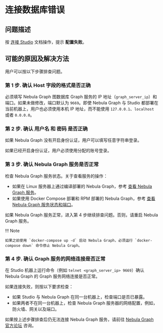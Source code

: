 # 连接数据库错误

## 问题描述

按 [连接 Studio](../deploy-connect/st-ug-connect.md) 文档操作，提示 **配置失败**。

## 可能的原因及解决方法

用户可以按以下步骤排查问题。

### 第 1 步. 确认 **Host** 字段的格式是否正确

必须填写 Nebula Graph 图数据库 Graph 服务的 IP 地址（`graph_server_ip`）和端口。如果未做修改，端口默认为 `9669`。即使 Nebula Graph 与 Studio 都部署在当前机器上，用户也必须使用本机 IP 地址，而不能使用 `127.0.0.1`、`localhost` 或者 `0.0.0.0`。

### 第 2 步. 确认 **用户名** 和 **密码** 是否正确

如果 Nebula Graph 没有开启身份认证，用户可以填写任意字符串登录。

如果已经开启身份认证，用户必须使用分配的账号登录。

### 第 3 步. 确认 Nebula Graph 服务是否正常

检查 Nebula Graph 服务状态。关于查看服务的操作：

- 如果在 Linux 服务器上通过编译部署的 Nebula Graph，参考 [查看 Nebula Graph 服务](../../4.deployment-and-installation/deploy-nebula-graph-cluster.md "点击查看Nebula Graph内核文档")。
- 如果使用 Docker Compose 部署和 RPM 部署的 Nebula Graph，参考 [查看 Nebula Graph 服务状态和端口](../deploy-connect/st-ug-deploy.md "点击前往 GitHub 网站")。
  
如果 Nebula Graph 服务正常，进入第 4 步继续排查问题。否则，请重启 Nebula Graph 服务。

!!! Note

    如果之前使用 `docker-compose up -d` 启动 Nebula Graph，必须运行 `docker-compose down` 命令停止 Nebula Graph。

### 第 4 步. 确认 Graph 服务的网络连接是否正常

在 Studio 机器上运行命令（例如 `telnet <graph_server_ip> 9669`）确认 Nebula Graph 的 Graph 服务网络连接是否正常。

如果连接失败，则按以下要求检查：

- 如果 Studio 与 Nebula Graph 在同一台机器上，检查端口是否已暴露。
- 如果两者不在同一台机器上，检查 Nebula Graph 服务器的网络配置，例如，防火墙、网关以及端口。

如果按上述步骤排查后仍无法连接 Nebula Graph 服务，请前往 [Nebula Graph 官方论坛](https://discuss.nebula-graph.com.cn/ "点击前往 Nebula Graph 官方论坛") 咨询。
